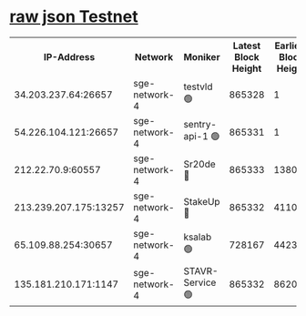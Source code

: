
[raw json Testnet](https://rpc-check.sget.stavr.tech/sget/rpc-sget-result.json)
=


<table><tr><th>IP-Address</th><th>Network</th><th>Moniker</th><th>Latest Block Height</th><th>Earliest Block Height</th><th>Catching Up</th><th>Tx Index</th><th>Voting Power</th><th>Scan Time</th></tr><tr><td>34.203.237.64:26657</td><td>sge-network-4</td><td>testvld 🟢</td><td>865328</td><td>1</td><td>False</td><td>on</td><td>0</td><td>2023-12-29T15:10:52.834740778UTC</td></tr><tr><td>54.226.104.121:26657</td><td>sge-network-4</td><td>sentry-api-1 🟢</td><td>865331</td><td>1</td><td>False</td><td>on</td><td>0</td><td>2023-12-29T15:11:07.883032825UTC</td></tr><tr><td>212.22.70.9:60557</td><td>sge-network-4</td><td>Sr20de 🔴</td><td>865333</td><td>138001</td><td>False</td><td>on</td><td>99</td><td>2023-12-29T15:11:21.673056695UTC</td></tr><tr><td>213.239.207.175:13257</td><td>sge-network-4</td><td>StakeUp 🔴</td><td>865332</td><td>411001</td><td>False</td><td>off</td><td>100</td><td>2023-12-29T15:11:16.357190333UTC</td></tr><tr><td>65.109.88.254:30657</td><td>sge-network-4</td><td>ksalab 🟢</td><td>728167</td><td>442343</td><td>False</td><td>off</td><td>0</td><td>2023-12-29T15:11:21.145606120UTC</td></tr><tr><td>135.181.210.171:1147</td><td>sge-network-4</td><td>STAVR-Service 🟢</td><td>865332</td><td>862001</td><td>False</td><td>on</td><td>0</td><td>2023-12-29T15:11:16.694691812UTC</td></tr></table>
